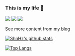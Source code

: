 ### This is my life 🥳 
![](https://visitor-badge.glitch.me/badge?page_id=https://www.sanghangning.cn)
![](https://img.shields.io/badge/-JavaScript-e5cd0c?style=flat-square&logo=JavaScript&labelColor=f7df1e&logoColor=000)
![](https://img.shields.io/badge/-Vue.js-29beb0?style=flat-square&logo=vue.js&labelColor=ffffff&color=4FC08D)

See more content from [my blog](https://www.sanghangning.cn)

[![ShnHz's github stats](https://github-readme-stats.vercel.app/api?username=ShnHz&show_icons=true&include_all_commits=true)](https://github.com/ShnHz)
 
[![Top Langs](https://github-readme-stats.vercel.app/api/top-langs/?username=ShnHz&layout=compact)](https://github.com/anuraghazra/github-readme-stats)